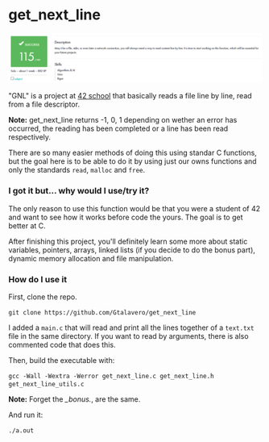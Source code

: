 # get_next_line

![MARK](https://raw.githubusercontent.com/Gtalavero/get_next_line/master/assets/success115.PNG)

"GNL" is a project at [42 school](1) that basically reads a file line by line, read from a file descriptor.

**Note:** get_next_line returns -1, 0, 1 depending on wether an error has occurred, the reading has been completed or a line has been read respectively.

There are so many easier methods of doing this using standar C functions, but the goal here is to be able to do it by using just our owns functions and only the standards `read`, `malloc` and `free`.

### I got it but... why would I use/try it?
The only reason to use this function would be that you were a student of 42 and want to see how it works before code the yours. The goal is to get better at C.

After finishing this project, you'll definitely learn some more about static variables, pointers, arrays, linked lists (if you decide to do the bonus part), dynamic memory allocation and file manipulation.

### How do I use it
First, clone the repo.

	git clone https://github.com/Gtalavero/get_next_line

I added a `main.c` that will read and print all the lines together of a `text.txt` file in the same directory. If you want to read by arguments, there is also commented code that does this.

Then, build the executable with:

	gcc -Wall -Wextra -Werror get_next_line.c get_next_line.h get_next_line_utils.c

**Note:** Forget the *_bonus.*, are the same.

And run it:

	./a.out

[1]: https://www.42madrid.com/ "42 Madrid"

